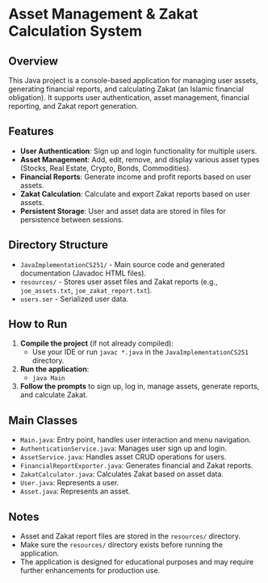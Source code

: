 # Asset Management & Zakat Calculation System

## Overview
This Java project is a console-based application for managing user assets, generating financial reports, and calculating Zakat (an Islamic financial obligation). It supports user authentication, asset management, financial reporting, and Zakat report generation.

## Features
- **User Authentication**: Sign up and login functionality for multiple users.
- **Asset Management**: Add, edit, remove, and display various asset types (Stocks, Real Estate, Crypto, Bonds, Commodities).
- **Financial Reports**: Generate income and profit reports based on user assets.
- **Zakat Calculation**: Calculate and export Zakat reports based on user assets.
- **Persistent Storage**: User and asset data are stored in files for persistence between sessions.

## Directory Structure
- `JavaImplementationCS251/` - Main source code and generated documentation (Javadoc HTML files).
- `resources/` - Stores user asset files and Zakat reports (e.g., `joe_assets.txt`, `joe_zakat_report.txt`).
- `users.ser` - Serialized user data.

## How to Run
1. **Compile the project** (if not already compiled):
   - Use your IDE or run `javac *.java` in the `JavaImplementationCS251` directory.
2. **Run the application**:
   - `java Main`
3. **Follow the prompts** to sign up, log in, manage assets, generate reports, and calculate Zakat.

## Main Classes
- `Main.java`: Entry point, handles user interaction and menu navigation.
- `AuthenticationService.java`: Manages user sign up and login.
- `AssetService.java`: Handles asset CRUD operations for users.
- `FinancialReportExporter.java`: Generates financial and Zakat reports.
- `ZakatCalculator.java`: Calculates Zakat based on asset data.
- `User.java`: Represents a user.
- `Asset.java`: Represents an asset.

## Notes
- Asset and Zakat report files are stored in the `resources/` directory.
- Make sure the `resources/` directory exists before running the application.
- The application is designed for educational purposes and may require further enhancements for production use.

